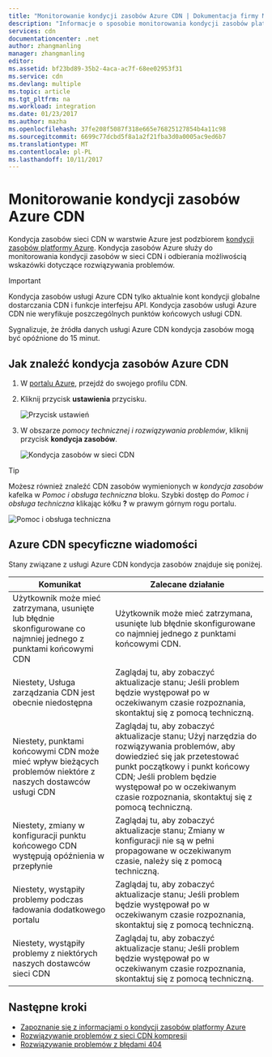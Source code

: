 ```yaml
---
title: "Monitorowanie kondycji zasobów Azure CDN | Dokumentacja firmy Microsoft"
description: "Informacje o sposobie monitorowania kondycji zasobów platformy Azure CDN przy użyciu kondycja zasobów Azure."
services: cdn
documentationcenter: .net
author: zhangmanling
manager: zhangmanling
editor: 
ms.assetid: bf23bd89-35b2-4aca-ac7f-68ee02953f31
ms.service: cdn
ms.devlang: multiple
ms.topic: article
ms.tgt_pltfrm: na
ms.workload: integration
ms.date: 01/23/2017
ms.author: mazha
ms.openlocfilehash: 37fe208f5087f318e665e76825127854b4a11c98
ms.sourcegitcommit: 6699c77dcbd5f8a1a2f21fba3d0a0005ac9ed6b7
ms.translationtype: MT
ms.contentlocale: pl-PL
ms.lasthandoff: 10/11/2017
---
```

# <a name="monitor-the-health-of-azure-cdn-resources"></a>Monitorowanie kondycji zasobów Azure CDN
  
Kondycja zasobów sieci CDN w warstwie Azure jest podzbiorem [kondycji zasobów platformy Azure](../resource-health/resource-health-overview.md).  Kondycja zasobów Azure służy do monitorowania kondycji zasobów w sieci CDN i odbierania możliwością wskazówki dotyczące rozwiązywania problemów.

>[!IMPORTANT] 
>Kondycja zasobów usługi Azure CDN tylko aktualnie kont kondycji globalne dostarczania CDN i funkcje interfejsu API.  Kondycja zasobów usługi Azure CDN nie weryfikuje poszczególnych punktów końcowych usługi CDN.
>
>Sygnalizuje, że źródła danych usługi Azure CDN kondycja zasobów mogą być opóźnione do 15 minut.

## <a name="how-to-find-azure-cdn-resource-health"></a>Jak znaleźć kondycja zasobów Azure CDN

1. W [portalu Azure](https://portal.azure.com), przejdź do swojego profilu CDN.

2. Kliknij przycisk **ustawienia** przycisku.

    ![Przycisk ustawień](./media/cdn-resource-health/cdn-profile-settings.png)

3. W obszarze *pomocy technicznej i rozwiązywania problemów*, kliknij przycisk **kondycja zasobów**.

    ![Kondycja zasobów w sieci CDN](./media/cdn-resource-health/cdn-resource-health3.png)

>[!TIP] 
>Możesz również znaleźć CDN zasobów wymienionych w *kondycja zasobów* kafelka w *Pomoc i obsługa techniczna* bloku.  Szybki dostęp do *Pomoc i obsługa techniczna* klikając kółku **?** w prawym górnym rogu portalu.
>
> ![Pomoc i obsługa techniczna](./media/cdn-resource-health/cdn-help-support.png)

## <a name="azure-cdn-specific-messages"></a>Azure CDN specyficzne wiadomości

Stany związane z usługi Azure CDN kondycja zasobów znajduje się poniżej.

|Komunikat | Zalecane działanie |
|---|---|
|Użytkownik może mieć zatrzymana, usunięte lub błędnie skonfigurowane co najmniej jednego z punktami końcowymi CDN | Użytkownik może mieć zatrzymana, usunięte lub błędnie skonfigurowane co najmniej jednego z punktami końcowymi CDN.|
|Niestety, Usługa zarządzania CDN jest obecnie niedostępna | Zaglądaj tu, aby zobaczyć aktualizacje stanu; Jeśli problem będzie występował po w oczekiwanym czasie rozpoznania, skontaktuj się z pomocą techniczną.|
|Niestety, punktami końcowymi CDN może mieć wpływ bieżących problemów niektóre z naszych dostawców usługi CDN | Zaglądaj tu, aby zobaczyć aktualizacje stanu; Użyj narzędzia do rozwiązywania problemów, aby dowiedzieć się jak przetestować punkt początkowy i punkt końcowy CDN; Jeśli problem będzie występował po w oczekiwanym czasie rozpoznania, skontaktuj się z pomocą techniczną. |
|Niestety, zmiany w konfiguracji punktu końcowego CDN występują opóźnienia w przepłynie | Zaglądaj tu, aby zobaczyć aktualizacje stanu; Zmiany w konfiguracji nie są w pełni propagowane w oczekiwanym czasie, należy się z pomocą techniczną.|
|Niestety, wystąpiły problemy podczas ładowania dodatkowego portalu | Zaglądaj tu, aby zobaczyć aktualizacje stanu; Jeśli problem będzie występował po w oczekiwanym czasie rozpoznania, skontaktuj się z pomocą techniczną.|
Niestety, wystąpiły problemy z niektórych naszych dostawców sieci CDN | Zaglądaj tu, aby zobaczyć aktualizacje stanu; Jeśli problem będzie występował po w oczekiwanym czasie rozpoznania, skontaktuj się z pomocą techniczną. |

## <a name="next-steps"></a>Następne kroki

- [Zapoznanie się z informacjami o kondycji zasobów platformy Azure](../resource-health/resource-health-overview.md)
- [Rozwiązywanie problemów z sieci CDN kompresji](./cdn-troubleshoot-compression.md)
- [Rozwiązywanie problemów z błędami 404](./cdn-troubleshoot-endpoint.md)